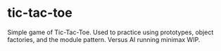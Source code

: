 # tic-tac-toe
Simple game of Tic-Tac-Toe. Used to practice using prototypes, object factories, and the module pattern.
Versus AI running minimax WIP.
